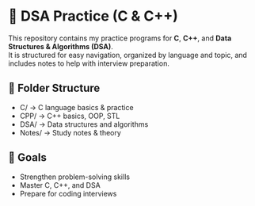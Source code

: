 # 📘 DSA Practice (C & C++)

This repository contains my practice programs for **C**, **C++**, and **Data Structures & Algorithms (DSA)**.  
It is structured for easy navigation, organized by language and topic, and includes notes to help with interview preparation.  

## 📂 Folder Structure
- C/ → C language basics & practice  
- CPP/ → C++ basics, OOP, STL  
- DSA/ → Data structures and algorithms  
- Notes/ → Study notes & theory  

## 🎯 Goals
- Strengthen problem-solving skills  
- Master C, C++, and DSA  
- Prepare for coding interviews  
